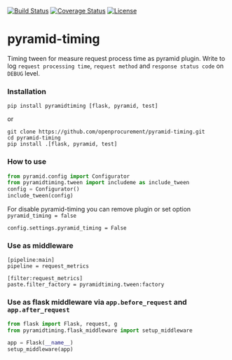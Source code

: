 [![Build Status](https://travis-ci.org/ProzorroUKR/pyramid-timing.svg?branch=master)](https://travis-ci.org/ProzorroUKR/pyramid-timing)
[![Coverage Status](https://coveralls.io/repos/github/ProzorroUKR/pyramid-timing/badge.svg?branch=master)](https://coveralls.io/github/ProzorroUKR/pyramid-timing?branch=master)
[![License](https://img.shields.io/badge/License-Apache%202.0-blue.svg)](https://opensource.org/licenses/Apache-2.0)

# pyramid-timing

Timing tween for measure request process time as pyramid plugin.
Write to log `request processing time`, `request method` and `response status code` on `DEBUG` level.

### Installation

```shell
pip install pyramidtiming [flask, pyramid, test]
```

or

```shell
git clone https://github.com/openprocurement/pyramid-timing.git
cd pyramid-timing
pip install .[flask, pyramid, test]
```

### How to use

```python
from pyramid.config import Configurator
from pyramidtiming.tween import includeme as include_tween
config = Configurator()
include_tween(config)
```
For disable pyramid-timing you can remove plugin or set option `pyramid_timing = false`

`config.settings.pyramid_timing = False`


### Use as middleware

```
[pipeline:main]
pipeline = request_metrics

[filter:request_metrics]
paste.filter_factory = pyramidtiming.tween:factory
```

### Use as flask middleware via `app.before_request` and `app.after_request`

```python
from flask import Flask, request, g
from pyramidtiming.flask_middleware import setup_middleware

app = Flask(__name__)
setup_middleware(app)
```
